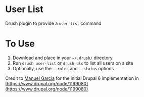 # User List
Drush plugin to provide a `user-list` command

# To Use
1. Download and place in your `~/.drush/` directory
2. Run `drush user-list` or `drush uls` to list all users on a site
3. Optionally, use the `--roles` and `--status` options

Credit to [Manuel Garcia](https://www.drupal.org/u/manuel-garcia)
for the initial Drupal 6 implementation in
[https://www.drupal.org/node/1199080](https://www.drupal.org/node/1199080)